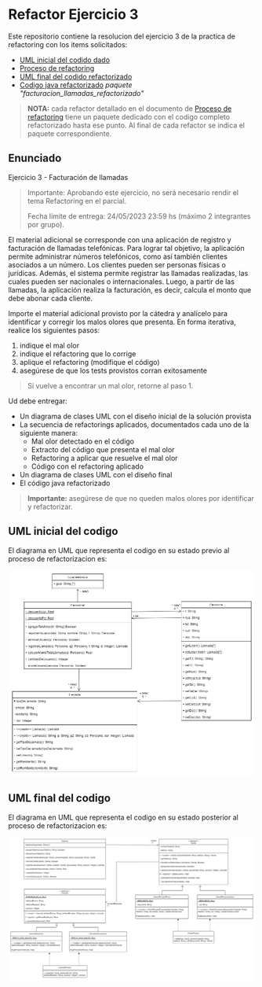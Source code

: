# Refactor Ejercicio 3

Este repositorio contiene la resolucion del ejercicio 3 de la practica de refactoring con los items solicitados:

- [UML inicial del codido dado](./UML_Codigo_Inicial.png)
- [Proceso de refactoring](./Proceso_Refactoring.docx)
- [UML final del codido refactorizado](./UML_Codigo_Final.png)
- [Codigo java refactorizado](./src/main/java/ar/edu/unlp/info/oo2/facturacion_llamadas_refactorizado/) _paquete "facturacion\_llamadas\_refactorizado"_

> **NOTA:** cada refactor detallado en el documento de [Proceso de refactoring](Proceso_Refactoring.docx) tiene un paquete dedicado con el codigo completo refactorizado hasta ese punto. Al final de cada refactor se indica el paquete correspondiente.
## Enunciado

Ejercicio 3 - Facturación de llamadas

> Importante: Aprobando este ejercicio, no será necesario rendir el tema Refactoring en el parcial.
>
> Fecha límite de entrega: 24/05/2023 23:59 hs (máximo 2 integrantes por grupo).

El material adicional se corresponde con una aplicación de registro y facturación de llamadas telefónicas. Para lograr tal objetivo, la aplicación permite administrar números telefónicos, como así también clientes asociados a un número. Los clientes pueden ser personas físicas o jurídicas. Además, el sistema permite registrar las llamadas realizadas, las cuales pueden ser nacionales o internacionales. Luego, a partir de las llamadas, la aplicación realiza la facturación, es decir, calcula el monto que debe abonar cada cliente.

Importe el material adicional provisto por la cátedra y analícelo para identificar y corregir los malos olores que presenta. En forma iterativa, realice los siguientes pasos:

1. indique el mal olor
1. indique el refactoring que lo corrige
1. aplique el refactoring (modifique el código)
1. asegúrese de que los tests provistos corran exitosamente

> Si vuelve a encontrar un mal olor, retorne al paso 1.

Ud debe entregar:

- Un diagrama de clases UML con el diseño inicial de la solución provista
- La secuencia de refactorings aplicados, documentados cada uno de la siguiente manera:
  - Mal olor detectado en el código
  - Extracto del código que presenta el mal olor
  - Refactoring a aplicar que resuelve el mal olor
  - Código con el refactoring aplicado
- Un diagrama de clases UML con el diseño final
- El código java refactorizado

> **Importante:** asegúrese de que no queden malos olores por identificar y refactorizar.


## UML inicial del codigo

El diagrama en UML que representa el codigo en su estado previo al proceso de refactorizacion es:

![UML del codido dado](UML_Codigo_Inicial.png)


## UML final del codigo

El diagrama en UML que representa el codigo en su estado posterior al proceso de refactorizacion es:

![UML del codido luego de refactorizarlo](UML_Codigo_Final.png)
